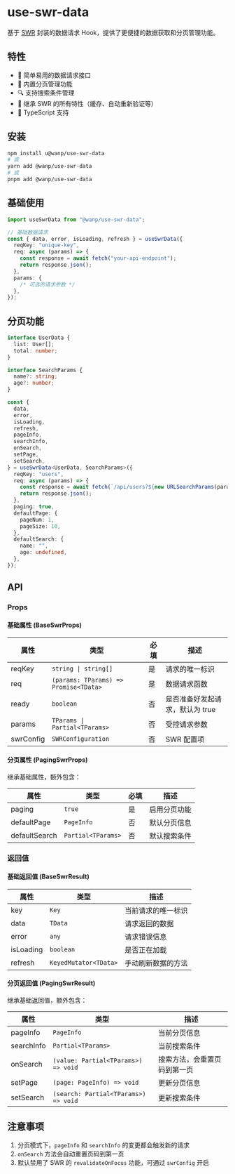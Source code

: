 # use-swr-data

基于 [SWR](https://swr.vercel.app/) 封装的数据请求 Hook，提供了更便捷的数据获取和分页管理功能。

## 特性

- 🚀 简单易用的数据请求接口
- 📑 内置分页管理功能
- 🔍 支持搜索条件管理
- 💫 继承 SWR 的所有特性（缓存、自动重新验证等）
- 🎯 TypeScript 支持

## 安装

```bash
npm install u@wanp/use-swr-data
# 或
yarn add @wanp/use-swr-data
# 或
pnpm add @wanp/use-swr-data
```

## 基础使用

```typescript
import useSwrData from "@wanp/use-swr-data";

// 基础数据请求
const { data, error, isLoading, refresh } = useSwrData({
  reqKey: "unique-key",
  req: async (params) => {
    const response = await fetch("your-api-endpoint");
    return response.json();
  },
  params: {
    /* 可选的请求参数 */
  },
});
```

## 分页功能

```typescript
interface UserData {
  list: User[];
  total: number;
}

interface SearchParams {
  name?: string;
  age?: number;
}

const {
  data,
  error,
  isLoading,
  refresh,
  pageInfo,
  searchInfo,
  onSearch,
  setPage,
  setSearch,
} = useSwrData<UserData, SearchParams>({
  reqKey: "users",
  req: async (params) => {
    const response = await fetch(`/api/users?${new URLSearchParams(params)}`);
    return response.json();
  },
  paging: true,
  defaultPage: {
    pageNum: 1,
    pageSize: 10,
  },
  defaultSearch: {
    name: "",
    age: undefined,
  },
});
```

## API

### Props

#### 基础属性 (BaseSwrProps)

| 属性      | 类型                                  | 必填 | 描述                            |
| --------- | ------------------------------------- | ---- | ------------------------------- |
| reqKey    | `string \| string[]`                  | 是   | 请求的唯一标识                  |
| req       | `(params: TParams) => Promise<TData>` | 是   | 数据请求函数                    |
| ready     | `boolean`                             | 否   | 是否准备好发起请求，默认为 true |
| params    | `TParams \| Partial<TParams>`         | 否   | 受控请求参数                    |
| swrConfig | `SWRConfiguration`                    | 否   | SWR 配置项                      |

#### 分页属性 (PagingSwrProps)

继承基础属性，额外包含：

| 属性          | 类型               | 必填 | 描述         |
| ------------- | ------------------ | ---- | ------------ |
| paging        | `true`             | 是   | 启用分页功能 |
| defaultPage   | `PageInfo`         | 否   | 默认分页信息 |
| defaultSearch | `Partial<TParams>` | 否   | 默认搜索条件 |

### 返回值

#### 基础返回值 (BaseSwrResult)

| 属性      | 类型                  | 描述               |
| --------- | --------------------- | ------------------ |
| key       | `Key`                 | 当前请求的唯一标识 |
| data      | `TData`               | 请求返回的数据     |
| error     | `any`                 | 请求错误信息       |
| isLoading | `boolean`             | 是否正在加载       |
| refresh   | `KeyedMutator<TData>` | 手动刷新数据的方法 |

#### 分页返回值 (PagingSwrResult)

继承基础返回值，额外包含：

| 属性       | 类型                                 | 描述                         |
| ---------- | ------------------------------------ | ---------------------------- |
| pageInfo   | `PageInfo`                           | 当前分页信息                 |
| searchInfo | `Partial<TParams>`                   | 当前搜索条件                 |
| onSearch   | `(value: Partial<TParams>) => void`  | 搜索方法，会重置页码到第一页 |
| setPage    | `(page: PageInfo) => void`           | 更新分页信息                 |
| setSearch  | `(search: Partial<TParams>) => void` | 更新搜索条件                 |

## 注意事项

1. 分页模式下，`pageInfo` 和 `searchInfo` 的变更都会触发新的请求
2. `onSearch` 方法会自动重置页码到第一页
3. 默认禁用了 SWR 的 `revalidateOnFocus` 功能，可通过 `swrConfig` 开启
